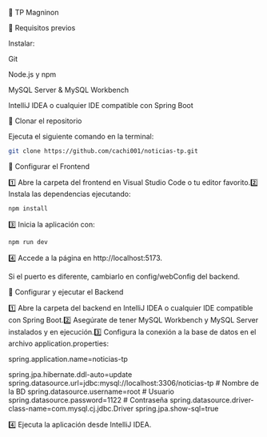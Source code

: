 🌟 TP Magninon

📌 Requisitos previos

Instalar:

Git

Node.js y npm

MySQL Server & MySQL Workbench

IntelliJ IDEA o cualquier IDE compatible con Spring Boot

🔹 Clonar el repositorio

Ejecuta el siguiente comando en la terminal:
```bash
git clone https://github.com/cachi001/noticias-tp.git
```
🔹 Configurar el Frontend

1️⃣ Abre la carpeta del frontend en Visual Studio Code o tu editor favorito.2️⃣ Instala las dependencias ejecutando:
```bash
npm install
```
3️⃣ Inicia la aplicación con:
```bash
npm run dev
```
4️⃣ Accede a la página en http://localhost:5173.

Si el puerto es diferente, cambiarlo en config/webConfig del backend.

🔹 Configurar y ejecutar el Backend

1️⃣ Abre la carpeta del backend en IntelliJ IDEA o cualquier IDE compatible con Spring Boot.2️⃣ Asegúrate de tener MySQL Workbench y MySQL Server instalados y en ejecución.3️⃣ Configura la conexión a la base de datos en el archivo application.properties:

spring.application.name=noticias-tp

spring.jpa.hibernate.ddl-auto=update
spring.datasource.url=jdbc:mysql://localhost:3306/noticias-tp  # Nombre de la BD
spring.datasource.username=root  # Usuario
spring.datasource.password=1122  # Contraseña
spring.datasource.driver-class-name=com.mysql.cj.jdbc.Driver
spring.jpa.show-sql=true

4️⃣ Ejecuta la aplicación desde IntelliJ IDEA.
